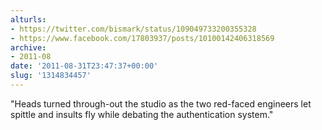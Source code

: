 ```yaml
---
alturls:
- https://twitter.com/bismark/status/109049733200355328
- https://www.facebook.com/17803937/posts/10100142406318569
archive:
- 2011-08
date: '2011-08-31T23:47:37+00:00'
slug: '1314834457'
---
```


"Heads turned through-out the studio as the two red-faced engineers let spittle and insults fly while debating the authentication system."


